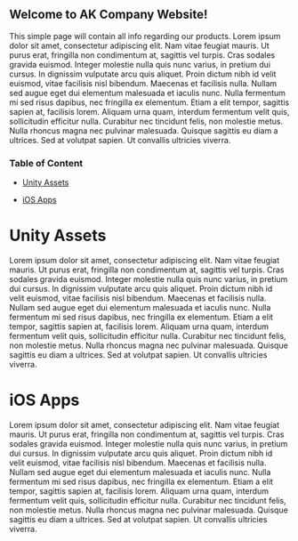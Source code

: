 ## Welcome to AK Company Website!

This simple page will contain all info regarding our products.
Lorem ipsum dolor sit amet, consectetur adipiscing elit. Nam vitae feugiat mauris. Ut purus erat, fringilla non condimentum at, sagittis vel turpis. Cras sodales gravida euismod. Integer molestie nulla quis nunc varius, in pretium dui cursus. In dignissim vulputate arcu quis aliquet. Proin dictum nibh id velit euismod, vitae facilisis nisl bibendum. Maecenas et facilisis nulla. Nullam sed augue eget dui elementum malesuada et iaculis nunc. Nulla fermentum mi sed risus dapibus, nec fringilla ex elementum. Etiam a elit tempor, sagittis sapien at, facilisis lorem. Aliquam urna quam, interdum fermentum velit quis, sollicitudin efficitur nulla. Curabitur nec tincidunt felis, non molestie metus. Nulla rhoncus magna nec pulvinar malesuada. Quisque sagittis eu diam a ultrices. Sed at volutpat sapien. Ut convallis ultricies viverra.
### Table of Content

- [Unity Assets](https://github.com/7AKCompany/AKWebsite.github.io/blob/gh-pages/index.md#unity-assets)

- [iOS Apps](https://github.com/7AKCompany/AKWebsite.github.io/blob/gh-pages/index.md#ios-apps)



# Unity Assets
Lorem ipsum dolor sit amet, consectetur adipiscing elit. Nam vitae feugiat mauris. Ut purus erat, fringilla non condimentum at, sagittis vel turpis. Cras sodales gravida euismod. Integer molestie nulla quis nunc varius, in pretium dui cursus. In dignissim vulputate arcu quis aliquet. Proin dictum nibh id velit euismod, vitae facilisis nisl bibendum. Maecenas et facilisis nulla. Nullam sed augue eget dui elementum malesuada et iaculis nunc. Nulla fermentum mi sed risus dapibus, nec fringilla ex elementum. Etiam a elit tempor, sagittis sapien at, facilisis lorem. Aliquam urna quam, interdum fermentum velit quis, sollicitudin efficitur nulla. Curabitur nec tincidunt felis, non molestie metus. Nulla rhoncus magna nec pulvinar malesuada. Quisque sagittis eu diam a ultrices. Sed at volutpat sapien. Ut convallis ultricies viverra.

# iOS Apps
Lorem ipsum dolor sit amet, consectetur adipiscing elit. Nam vitae feugiat mauris. Ut purus erat, fringilla non condimentum at, sagittis vel turpis. Cras sodales gravida euismod. Integer molestie nulla quis nunc varius, in pretium dui cursus. In dignissim vulputate arcu quis aliquet. Proin dictum nibh id velit euismod, vitae facilisis nisl bibendum. Maecenas et facilisis nulla. Nullam sed augue eget dui elementum malesuada et iaculis nunc. Nulla fermentum mi sed risus dapibus, nec fringilla ex elementum. Etiam a elit tempor, sagittis sapien at, facilisis lorem. Aliquam urna quam, interdum fermentum velit quis, sollicitudin efficitur nulla. Curabitur nec tincidunt felis, non molestie metus. Nulla rhoncus magna nec pulvinar malesuada. Quisque sagittis eu diam a ultrices. Sed at volutpat sapien. Ut convallis ultricies viverra.
